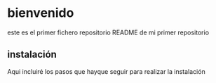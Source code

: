 # bienvenido
este es el primer fichero repositorio README de mi primer repositorio

## instalación
Aqui incluiré los pasos que hayque seguir para realizar la instalación

